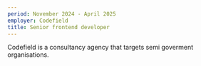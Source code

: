 ```yaml
---
period: November 2024 - April 2025
employer: Codefield
title: Senior frontend developer
---
```

Codefield is a consultancy agency that targets semi goverment organisations.
